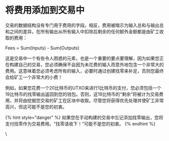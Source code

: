 # 将费用添加到交易中

交易的数据结构没有专门用于费用的字段。相反，费用被暗示为输入总和与输出总和之间的差异。在所有输出从所有输入中扣除后剩余的任何额外金额都是由矿工收取的费用：

Fees = Sum(Inputs) - Sum(Outputs)

这是交易中一个有些令人困惑的元素，也是一个重要的要点要理解，因为如果您正在构建自己的交易，您必须确保不会因为未花费的输入而意外地包含一个非常大的费用。这意味着您必须考虑所有的输入，必要时通过创建找零来补足，否则您最终会给矿工一个非常大的小费！

例如，如果您花费一个20比特币的UTXO来进行1比特币的支付，您必须包括一个19比特币的找零输出返回到您的钱包。否则，这19比特币的“剩余”将被计为交易费用，并将由挖掘您交易的矿工在区块中收取。尽管您将获得优先处理并使矿工非常高兴，但这可能不是您的初衷。

{% hint style="danger" %}
如果您在手动构建的交易中忘记添加找零输出，您将支付找零作为交易费用。“找零请收下！”可能不是您的初衷。
{% endhint %}

\
